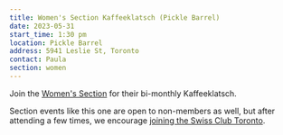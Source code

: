 ```yaml
---
title: Women's Section Kaffeeklatsch (Pickle Barrel)
date: 2023-05-31
start_time: 1:30 pm
location: Pickle Barrel
address: 5941 Leslie St, Toronto
contact: Paula
section: women
---
```


Join the [Women's Section][women] for their bi-monthly Kaffeeklatsch.

Section events like this one are open to non-members as well, but after
attending a few times, we encourage [joining the Swiss Club Toronto][join].

[women]: <{% link _pages/sections/women.md %}>
[join]: <{% link _pages/membership.md %}>

